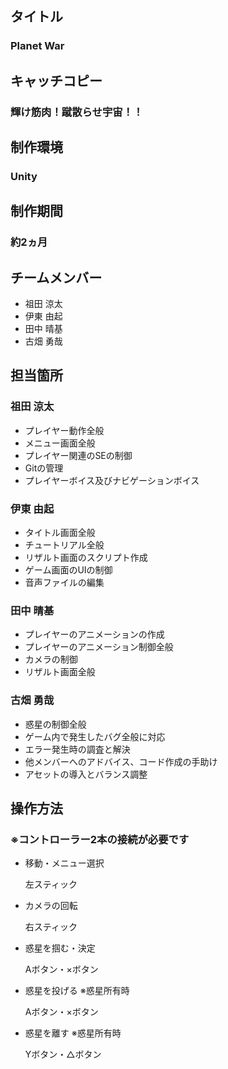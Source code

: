 ## タイトル
### Planet War
## キャッチコピー
### 輝け筋肉！蹴散らせ宇宙！！
## 制作環境
### Unity
## 制作期間
### 約2ヵ月
## チームメンバー
- 祖田 涼太
- 伊東 由起
- 田中 晴基
- 古畑 勇哉
## 担当箇所
### 祖田 涼太
- プレイヤー動作全般
- メニュー画面全般
- プレイヤー関連のSEの制御
- Gitの管理
- プレイヤーボイス及びナビゲーションボイス
### 伊東 由起
- タイトル画面全般
- チュートリアル全般
- リザルト画面のスクリプト作成
- ゲーム画面のUIの制御
- 音声ファイルの編集
### 田中 晴基
- プレイヤーのアニメーションの作成
- プレイヤーのアニメーション制御全般
- カメラの制御
- リザルト画面全般
### 古畑 勇哉
- 惑星の制御全般
- ゲーム内で発生したバグ全般に対応
- エラー発生時の調査と解決
- 他メンバーへのアドバイス、コード作成の手助け
- アセットの導入とバランス調整
## 操作方法
### ※コントローラー2本の接続が必要です
- 移動・メニュー選択

  左スティック
- カメラの回転
  
  右スティック
- 惑星を掴む・決定

  Aボタン・×ボタン
- 惑星を投げる ※惑星所有時
  
  Aボタン・×ボタン  
- 惑星を離す ※惑星所有時

  Yボタン・△ボタン
